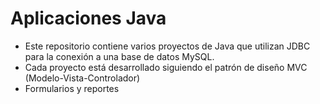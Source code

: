 # Aplicaciones Java

- Este repositorio contiene varios proyectos de Java que utilizan JDBC para la conexión a una base de datos MySQL.
- Cada proyecto está desarrollado siguiendo el patrón de diseño MVC (Modelo-Vista-Controlador)
- Formularios y reportes
